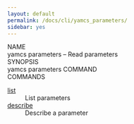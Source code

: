 ```yaml
---
layout: default
permalink: /docs/cli/yamcs_parameters/
sidebar: yes
---
```


<div class="man-title">NAME</div>
<div class="man-section">
    yamcs parameters &ndash; Read parameters
</div>

<div class="man-title">SYNOPSIS</div>
<div class="man-synopsis">
    yamcs parameters COMMAND
</div>

<div class="man-title">COMMANDS</div>
<div class="man-section">
    <dl>
        <dt><a href="/docs/cli/yamcs_parameters_list/">list</a></dt>
        <dd>List parameters</dd>
        <dt><a href="/docs/cli/yamcs_parameters_describe/">describe</a></dt>
        <dd>Describe a parameter</dd>
    </dl>
</div>
